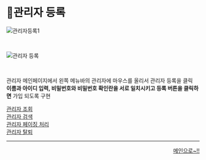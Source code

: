 # 📌관리자 등록   

![관리자등록1](https://user-images.githubusercontent.com/105382798/182370339-74b394e7-d20f-4411-bf8d-5a2247075170.png)   

<br>

![관리자 등록](https://user-images.githubusercontent.com/105382798/182341613-82a6bdd5-d798-4580-9f1e-617d052dc393.png)

<br>   

관리자 메인페이지에서 왼쪽 메뉴바의 관리자에 마우스를 올리서 관리자 등록을 클릭   
**이름과 아이디 입력, 비밀번호와 비밀번호 확인란을 서로 일치시키고 등록 버튼을 클릭하면** 가입 되도록 구현   

[관리자 조회](https://github.com/Runu09/finalproject/blob/main/%EA%B5%AC%ED%98%84%EC%84%A4%EB%AA%85/%EA%B4%80%EB%A6%AC%EC%9E%90%EC%A1%B0%ED%9A%8C.md)   
[관리자 검색]()   
[관리자 페이징 처리]()   
[관리자 탈퇴]()   

***
<div align="right">   
  
[메인으로~!!](https://github.com/Runu09/finalproject/blob/main/%EA%B5%AC%ED%98%84%EC%84%A4%EB%AA%85/%EA%B4%80%EB%A6%AC%EC%9E%90%20%EB%A9%94%EC%9D%B8.md)   

</div>
